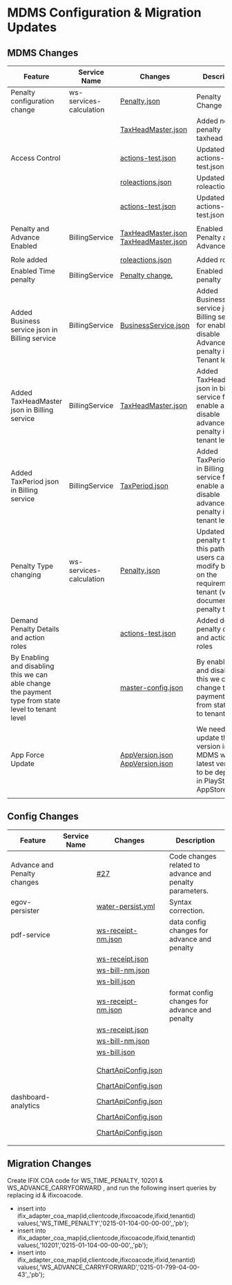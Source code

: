 # MDMS Configuration & Migration Updates

## **MDMS Changes**

| **Feature**                                                                                         | **Service Name**        | **Changes**                                                                                                                                                                                                                                                               | **Description**                                                                                                                |
| --------------------------------------------------------------------------------------------------- | ----------------------- | ------------------------------------------------------------------------------------------------------------------------------------------------------------------------------------------------------------------------------------------------------------------------- | ------------------------------------------------------------------------------------------------------------------------------ |
| Penalty configuration change                                                                        | ws-services-calculation | [Penalty.json](https://github.com/egovernments/mdms-mgramseva/commit/7206b133a9e4a4c35e43b1e86dc9fad282928e4d)                                                                                                                                                            | Penalty Change                                                                                                                 |
|                                                                                                     |                         | [TaxHeadMaster.json](https://github.com/egovernments/mdms-mgramseva/commit/a5a63749cf4a18d29f7b33492ab649dd169ccb66)                                                                                                                                                      | Added new penalty taxhead                                                                                                      |
| Access Control                                                                                      |                         | [actions-test.json](https://github.com/egovernments/mdms-mgramseva/commit/ac4a8c7be8e53969af86b1ca5e008e4c97478671)                                                                                                                                                       | Updated actions-test.json                                                                                                      |
|                                                                                                     |                         | [roleactions.json](https://github.com/egovernments/mdms-mgramseva/commit/c15aa396860c8f1fd65544c7f7bdb77f30727367)                                                                                                                                                        | Updated roleactions.json                                                                                                       |
|                                                                                                     |                         | [actions-test.json](https://github.com/egovernments/mdms-mgramseva/commit/27410b0f68422625f7d8488f9c2ccc01895864cc)                                                                                                                                                       | Updated actions-test.json                                                                                                      |
| Penalty and Advance Enabled                                                                         | BillingService          | <p><a href="https://github.com/egovernments/mdms-mgramseva/commit/ed752ab8986f7fdbac47f8cac095cd3d9209dec7">TaxHeadMaster.json</a><br><a href="https://github.com/egovernments/mdms-mgramseva/commit/3012e7a6a0d4d5851b06982e0b99f7e4ce75c66c">TaxHeadMaster.json</a></p> | Enabled Penalty and Advance                                                                                                    |
| Role added                                                                                          |                         | [roleactions.json](https://github.com/egovernments/mdms-mgramseva/commit/cbcb41d4ce2fdadd6a05cc3e17586356f8cb2edd)                                                                                                                                                        | Added role                                                                                                                     |
| Enabled Time penalty                                                                                | BillingService          | [Penalty change.](https://github.com/egovernments/mdms-mgramseva/commit/a5a63749cf4a18d29f7b33492ab649dd169ccb66)                                                                                                                                                         | Enabled Time penalty                                                                                                           |
| Added Business service json in Billing service                                                      | BillingService          | [BusinessService.json](https://github.com/egovernments/mdms-mgramseva/commit/076fd8813647e35655cec0d9d4b280cc2b2b4243)                                                                                                                                                    | Added Business service json in Billing service for enable and disable Advance and penalty in Tenant level                      |
| Added TaxHeadMaster json in Billing service                                                         | BillingService          | [TaxHeadMaster.json](https://github.com/egovernments/mdms-mgramseva/commit/42fde69ee0fd15f699fda00d589c20e1e58afd11)                                                                                                                                                      | Added TaxHeadMaster json in billing service for enable and disable advance and penalty in tenant level                         |
| Added TaxPeriod json in Billing service                                                             | BillingService          | [TaxPeriod.json](https://github.com/egovernments/mdms-mgramseva/commit/5357fadbce605ef8d23598998995d410a140c33c)                                                                                                                                                          | Added TaxPeriod json in Billing service for enable and disable advance and penalty in tenant level                             |
| Penalty Type changing                                                                               | ws-services-calculation | [Penalty.json](https://github.com/egovernments/mdms-mgramseva/commit/f49763069a027454172331d70e264b5fc29469c6)                                                                                                                                                            | Updated the penalty type in this path - users can modify based on the requirement in tenant (verify document for penalty type) |
| Demand Penalty Details and action roles                                                             |                         | [actions-test.json](https://github.com/egovernments/mdms-mgramseva/commit/e1f999c631d6c13f45151847ea8ee7cc124cf0f0)                                                                                                                                                       | Added demand penalty details and action roles                                                                                  |
| By Enabling and disabling this we can able change the payment type from state level to tenant level |                         | [master-config.json](https://github.com/egovernments/mdms-mgramseva/commit/305367e710f6b0cb35806d39315f7ac9c2768946)                                                                                                                                                      | By enabling and disabling this we can change the payment type from state level to tenant level                                 |
| App Force Update                                                                                    |                         | <p><a href="https://github.com/egovernments/mdms-mgramseva/commit/56e6fd0c7b595abe2699d39ca2863e868bba73f5">AppVersion.json</a><br><a href="https://github.com/egovernments/mdms-mgramseva/commit/40fefc2eface382f195c76dd19e6d991f0f3090f">AppVersion.json</a></p>       | We need to update the version in MDMS with the latest version to be deployed in PlayStore or AppStore                          |
|                                                                                                     |                         |                                                                                                                                                                                                                                                                           |                                                                                                                                |

## **Config Changes**



| **Feature**                 | **Service Name** | **Changes**                                                                                                                                                                                                                                                                                                                                                                                                                                                                                                                                                                                                                                                                                                   | **Description**                                         |
| --------------------------- | ---------------- | ------------------------------------------------------------------------------------------------------------------------------------------------------------------------------------------------------------------------------------------------------------------------------------------------------------------------------------------------------------------------------------------------------------------------------------------------------------------------------------------------------------------------------------------------------------------------------------------------------------------------------------------------------------------------------------------------------------- | ------------------------------------------------------- |
| Advance and Penalty changes |                  | [#27](https://github.com/egovernments/config-mgramseva/commit/1a259eac5ff327cfba3da0f76d1b27b32792ab02)                                                                                                                                                                                                                                                                                                                                                                                                                                                                                                                                                                                                       | Code changes related to advance and penalty parameters. |
| egov-persister              |                  | [water-persist.yml](https://github.com/egovernments/config-mgramseva/commit/e2ab2e004300eeb2c32cea5bd1fbed1543509d76)                                                                                                                                                                                                                                                                                                                                                                                                                                                                                                                                                                                         | Syntax correction.                                      |
| pdf-service                 |                  | [ws-receipt-nm.json](https://github.com/egovernments/config-mgramseva/commit/3ec87bfff8e8b13e771834e3b43f789fda5324d1)                                                                                                                                                                                                                                                                                                                                                                                                                                                                                                                                                                                        | data config changes for advance and penalty             |
|                             |                  | [ws-receipt.json](https://github.com/egovernments/config-mgramseva/commit/70e158b4591fc8eb20f3de678295edf2142f6234)                                                                                                                                                                                                                                                                                                                                                                                                                                                                                                                                                                                           |                                                         |
|                             |                  | [ws-bill-nm.json](https://github.com/egovernments/config-mgramseva/commit/1ad55e297cc3de706beb9858c12d629e51c97d69)                                                                                                                                                                                                                                                                                                                                                                                                                                                                                                                                                                                           |                                                         |
|                             |                  | [ws-bill.json](https://github.com/egovernments/config-mgramseva/commit/1fec7a16b59600ae32603445390032bc2193e49f)                                                                                                                                                                                                                                                                                                                                                                                                                                                                                                                                                                                              |                                                         |
|                             |                  | [ws-receipt-nm.json](https://github.com/egovernments/config-mgramseva/commit/89d2608c78191d40574eb87790a85b3a7dbb782d)                                                                                                                                                                                                                                                                                                                                                                                                                                                                                                                                                                                        | format config changes for advance and penalty           |
|                             |                  | [ws-receipt.json](https://github.com/egovernments/config-mgramseva/commit/1e547c2271526ef3812ab9a98dfa6b3f034368a3)                                                                                                                                                                                                                                                                                                                                                                                                                                                                                                                                                                                           |                                                         |
|                             |                  | [ws-bill-nm.json](https://github.com/egovernments/config-mgramseva/commit/70cd92da5a402c678aaabf967533781a76e6bd4c)                                                                                                                                                                                                                                                                                                                                                                                                                                                                                                                                                                                           |                                                         |
|                             |                  | [ws-bill.json](https://github.com/egovernments/config-mgramseva/commit/ad015dd559fe0ac02e96144fea26f11ed377be86)                                                                                                                                                                                                                                                                                                                                                                                                                                                                                                                                                                                              |                                                         |
| dashboard-analytics         |                  | <p><a href="https://github.com/egovernments/config-mgramseva/commit/cc498955ca6f325d9c39e54c65eeaa82a1121669">ChartApiConfig.json</a></p><p><a href="https://github.com/egovernments/config-mgramseva/commit/b86cda4583869f40ec2aef34bb0bad90d125f877">ChartApiConfig.json</a></p><p><a href="https://github.com/egovernments/config-mgramseva/commit/e4edcfd4d09c12fc0759790048f095ce214b6837">ChartApiConfig.json</a></p><p><a href="https://github.com/egovernments/config-mgramseva/commit/53c3799e5b59f7a7b90d9f1a46e9d010c4844daa">ChartApiConfig.json</a></p><p><a href="https://github.com/egovernments/config-mgramseva/commit/ff03b02805bf2585f19c31074c91aa9333c9384d">ChartApiConfig.json</a></p> |                                                         |

## Migration Changes

Create IFIX COA code for WS\_TIME\_PENALTY, 10201 & WS\_ADVANCE\_CARRYFORWARD , and run the following insert queries by replacing id & ifixcoacode.

* insert into ifix\_adapter\_coa\_map(id,clientcode,ifixcoacode,ifixid,tenantid) values(,'WS\_TIME\_PENALTY','0215-01-104-00-00-00',,'pb');&#x20;
* insert into ifix\_adapter\_coa\_map(id,clientcode,ifixcoacode,ifixid,tenantid) values(,'10201','0215-01-104-00-00-00',,'pb');&#x20;
* insert into ifix\_adapter\_coa\_map(id,clientcode,ifixcoacode,ifixid,tenantid) values(,'WS\_ADVANCE\_CARRYFORWARD','0215-01-799-04-00-43',,'pb');

